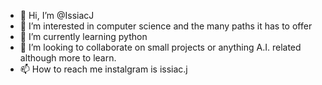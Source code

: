 - 👋 Hi, I’m @IssiacJ
- 👀 I’m interested in computer science and the many paths it has to offer
- 🌱 I’m currently learning python
- 💞️ I’m looking to collaborate on small projects or anything A.I. related although more to learn.
- 📫 How to reach me instalgram is issiac.j


<!---
IssiacJ/IssiacJ is a ✨ special ✨ repository because its `README.md` (this file) appears on your GitHub profile.
You can click the Preview link to take a look at your changes.
--->
